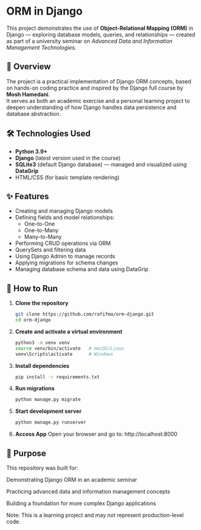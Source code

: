 # ORM in Django

This project demonstrates the use of **Object-Relational Mapping (ORM)** in Django — exploring database models, queries, and relationships — created as part of a university seminar on *Advanced Data and Information Management Technologies*.

## 📖 Overview
The project is a practical implementation of Django ORM concepts, based on hands-on coding practice and inspired by the Django full course by **Mosh Hamedani**.  
It serves as both an academic exercise and a personal learning project to deepen understanding of how Django handles data persistence and database abstraction.

## 🛠️ Technologies Used
- **Python 3.9+**
- **Django** (latest version used in the course)
- **SQLite3** (default Django database) — managed and visualized using **DataGrip**
- HTML/CSS (for basic template rendering)

## ✨ Features
- Creating and managing Django models
- Defining fields and model relationships:
  - One-to-One
  - One-to-Many
  - Many-to-Many
- Performing CRUD operations via ORM
- QuerySets and filtering data
- Using Django Admin to manage records
- Applying migrations for schema changes
- Managing database schema and data using DataGrip

## 🚀 How to Run
1. **Clone the repository**
   ```bash
   git clone https://github.com/rafifma/orm-django.git
   cd orm-django
2. **Create and activate a virtual environment**
    ```bash
    python3 -m venv venv
    source venv/bin/activate   # macOS/Linux
    venv\Scripts\activate      # Windows
3. **Install dependencies**
    ```bash
    pip install -r requirements.txt
4. **Run migrations**
    ```bash
    python manage.py migrate
5. **Start development server**
    ```bash
    python manage.py runserver
6. **Access App**
    Open your browser and go to: http://localhost:8000

## 🎯 Purpose
This repository was built for:

Demonstrating Django ORM in an academic seminar

Practicing advanced data and information management concepts

Building a foundation for more complex Django applications

Note: This is a learning project and may not represent production-level code.